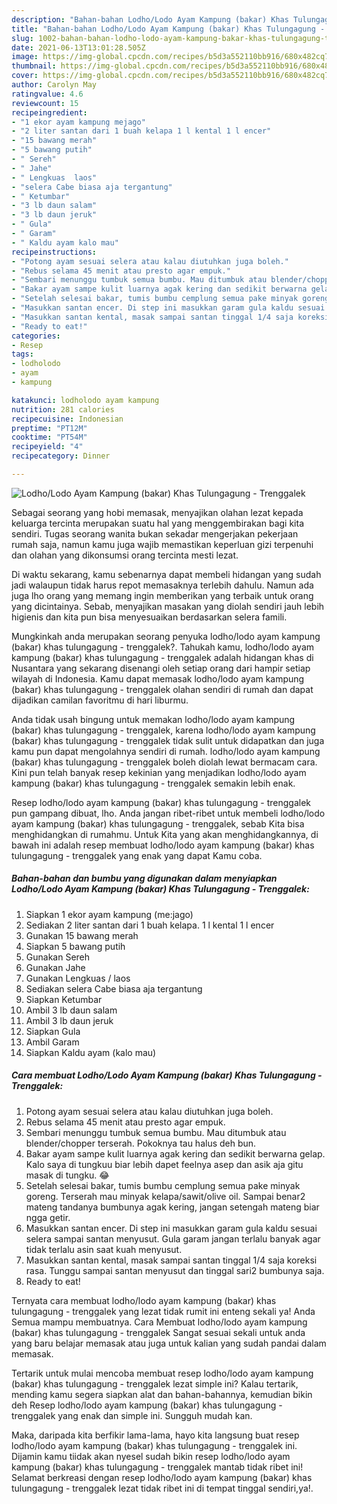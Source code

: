 ```yaml
---
description: "Bahan-bahan Lodho/Lodo Ayam Kampung (bakar) Khas Tulungagung - Trenggalek yang nikmat dan Mudah Dibuat"
title: "Bahan-bahan Lodho/Lodo Ayam Kampung (bakar) Khas Tulungagung - Trenggalek yang nikmat dan Mudah Dibuat"
slug: 1002-bahan-bahan-lodho-lodo-ayam-kampung-bakar-khas-tulungagung-trenggalek-yang-nikmat-dan-mudah-dibuat
date: 2021-06-13T13:01:28.505Z
image: https://img-global.cpcdn.com/recipes/b5d3a552110bb916/680x482cq70/lodholodo-ayam-kampung-bakar-khas-tulungagung-trenggalek-foto-resep-utama.jpg
thumbnail: https://img-global.cpcdn.com/recipes/b5d3a552110bb916/680x482cq70/lodholodo-ayam-kampung-bakar-khas-tulungagung-trenggalek-foto-resep-utama.jpg
cover: https://img-global.cpcdn.com/recipes/b5d3a552110bb916/680x482cq70/lodholodo-ayam-kampung-bakar-khas-tulungagung-trenggalek-foto-resep-utama.jpg
author: Carolyn May
ratingvalue: 4.6
reviewcount: 15
recipeingredient:
- "1 ekor ayam kampung mejago"
- "2 liter santan dari 1 buah kelapa 1 l kental 1 l encer"
- "15 bawang merah"
- "5 bawang putih"
- " Sereh"
- " Jahe"
- " Lengkuas  laos"
- "selera Cabe biasa aja tergantung"
- " Ketumbar"
- "3 lb daun salam"
- "3 lb daun jeruk"
- " Gula"
- " Garam"
- " Kaldu ayam kalo mau"
recipeinstructions:
- "Potong ayam sesuai selera atau kalau diutuhkan juga boleh."
- "Rebus selama 45 menit atau presto agar empuk."
- "Sembari menunggu tumbuk semua bumbu. Mau ditumbuk atau blender/chopper terserah. Pokoknya tau halus deh bun."
- "Bakar ayam sampe kulit luarnya agak kering dan sedikit berwarna gelap. Kalo saya di tungkuu biar lebih dapet feelnya asep dan asik aja gitu masak di tungku. 😂"
- "Setelah selesai bakar, tumis bumbu cemplung semua pake minyak goreng. Terserah mau minyak kelapa/sawit/olive oil. Sampai benar2 mateng tandanya bumbunya agak kering, jangan setengah mateng biar ngga getir."
- "Masukkan santan encer. Di step ini masukkan garam gula kaldu sesuai selera sampai santan menyusut. Gula garam jangan terlalu banyak agar tidak terlalu asin saat kuah menyusut."
- "Masukkan santan kental, masak sampai santan tinggal 1/4 saja koreksi rasa. Tunggu sampai santan menyusut dan tinggal sari2 bumbunya saja."
- "Ready to eat!"
categories:
- Resep
tags:
- lodholodo
- ayam
- kampung

katakunci: lodholodo ayam kampung 
nutrition: 281 calories
recipecuisine: Indonesian
preptime: "PT12M"
cooktime: "PT54M"
recipeyield: "4"
recipecategory: Dinner

---
```



![Lodho/Lodo Ayam Kampung (bakar) Khas Tulungagung - Trenggalek](https://img-global.cpcdn.com/recipes/b5d3a552110bb916/680x482cq70/lodholodo-ayam-kampung-bakar-khas-tulungagung-trenggalek-foto-resep-utama.jpg)

Sebagai seorang yang hobi memasak, menyajikan olahan lezat kepada keluarga tercinta merupakan suatu hal yang menggembirakan bagi kita sendiri. Tugas seorang  wanita bukan sekadar mengerjakan pekerjaan rumah saja, namun kamu juga wajib memastikan keperluan gizi terpenuhi dan olahan yang dikonsumsi orang tercinta mesti lezat.

Di waktu  sekarang, kamu sebenarnya dapat membeli hidangan yang sudah jadi walaupun tidak harus repot memasaknya terlebih dahulu. Namun ada juga lho orang yang memang ingin memberikan yang terbaik untuk orang yang dicintainya. Sebab, menyajikan masakan yang diolah sendiri jauh lebih higienis dan kita pun bisa menyesuaikan berdasarkan selera famili. 



Mungkinkah anda merupakan seorang penyuka lodho/lodo ayam kampung (bakar) khas tulungagung - trenggalek?. Tahukah kamu, lodho/lodo ayam kampung (bakar) khas tulungagung - trenggalek adalah hidangan khas di Nusantara yang sekarang disenangi oleh setiap orang dari hampir setiap wilayah di Indonesia. Kamu dapat memasak lodho/lodo ayam kampung (bakar) khas tulungagung - trenggalek olahan sendiri di rumah dan dapat dijadikan camilan favoritmu di hari liburmu.

Anda tidak usah bingung untuk memakan lodho/lodo ayam kampung (bakar) khas tulungagung - trenggalek, karena lodho/lodo ayam kampung (bakar) khas tulungagung - trenggalek tidak sulit untuk didapatkan dan juga kamu pun dapat mengolahnya sendiri di rumah. lodho/lodo ayam kampung (bakar) khas tulungagung - trenggalek boleh diolah lewat bermacam cara. Kini pun telah banyak resep kekinian yang menjadikan lodho/lodo ayam kampung (bakar) khas tulungagung - trenggalek semakin lebih enak.

Resep lodho/lodo ayam kampung (bakar) khas tulungagung - trenggalek pun gampang dibuat, lho. Anda jangan ribet-ribet untuk membeli lodho/lodo ayam kampung (bakar) khas tulungagung - trenggalek, sebab Kita bisa menghidangkan di rumahmu. Untuk Kita yang akan menghidangkannya, di bawah ini adalah resep membuat lodho/lodo ayam kampung (bakar) khas tulungagung - trenggalek yang enak yang dapat Kamu coba.

<!--inarticleads1-->

##### Bahan-bahan dan bumbu yang digunakan dalam menyiapkan Lodho/Lodo Ayam Kampung (bakar) Khas Tulungagung - Trenggalek:

1. Siapkan 1 ekor ayam kampung (me:jago)
1. Sediakan 2 liter santan dari 1 buah kelapa. 1 l kental 1 l encer
1. Gunakan 15 bawang merah
1. Siapkan 5 bawang putih
1. Gunakan  Sereh
1. Gunakan  Jahe
1. Gunakan  Lengkuas / laos
1. Sediakan selera Cabe biasa aja tergantung
1. Siapkan  Ketumbar
1. Ambil 3 lb daun salam
1. Ambil 3 lb daun jeruk
1. Siapkan  Gula
1. Ambil  Garam
1. Siapkan  Kaldu ayam (kalo mau)




<!--inarticleads2-->

##### Cara membuat Lodho/Lodo Ayam Kampung (bakar) Khas Tulungagung - Trenggalek:

1. Potong ayam sesuai selera atau kalau diutuhkan juga boleh.
1. Rebus selama 45 menit atau presto agar empuk.
1. Sembari menunggu tumbuk semua bumbu. Mau ditumbuk atau blender/chopper terserah. Pokoknya tau halus deh bun.
1. Bakar ayam sampe kulit luarnya agak kering dan sedikit berwarna gelap. Kalo saya di tungkuu biar lebih dapet feelnya asep dan asik aja gitu masak di tungku. 😂
1. Setelah selesai bakar, tumis bumbu cemplung semua pake minyak goreng. Terserah mau minyak kelapa/sawit/olive oil. Sampai benar2 mateng tandanya bumbunya agak kering, jangan setengah mateng biar ngga getir.
1. Masukkan santan encer. Di step ini masukkan garam gula kaldu sesuai selera sampai santan menyusut. Gula garam jangan terlalu banyak agar tidak terlalu asin saat kuah menyusut.
1. Masukkan santan kental, masak sampai santan tinggal 1/4 saja koreksi rasa. Tunggu sampai santan menyusut dan tinggal sari2 bumbunya saja.
1. Ready to eat!




Ternyata cara membuat lodho/lodo ayam kampung (bakar) khas tulungagung - trenggalek yang lezat tidak rumit ini enteng sekali ya! Anda Semua mampu membuatnya. Cara Membuat lodho/lodo ayam kampung (bakar) khas tulungagung - trenggalek Sangat sesuai sekali untuk anda yang baru belajar memasak atau juga untuk kalian yang sudah pandai dalam memasak.

Tertarik untuk mulai mencoba membuat resep lodho/lodo ayam kampung (bakar) khas tulungagung - trenggalek lezat simple ini? Kalau tertarik, mending kamu segera siapkan alat dan bahan-bahannya, kemudian bikin deh Resep lodho/lodo ayam kampung (bakar) khas tulungagung - trenggalek yang enak dan simple ini. Sungguh mudah kan. 

Maka, daripada kita berfikir lama-lama, hayo kita langsung buat resep lodho/lodo ayam kampung (bakar) khas tulungagung - trenggalek ini. Dijamin kamu tiidak akan nyesel sudah bikin resep lodho/lodo ayam kampung (bakar) khas tulungagung - trenggalek mantab tidak ribet ini! Selamat berkreasi dengan resep lodho/lodo ayam kampung (bakar) khas tulungagung - trenggalek lezat tidak ribet ini di tempat tinggal sendiri,ya!.

